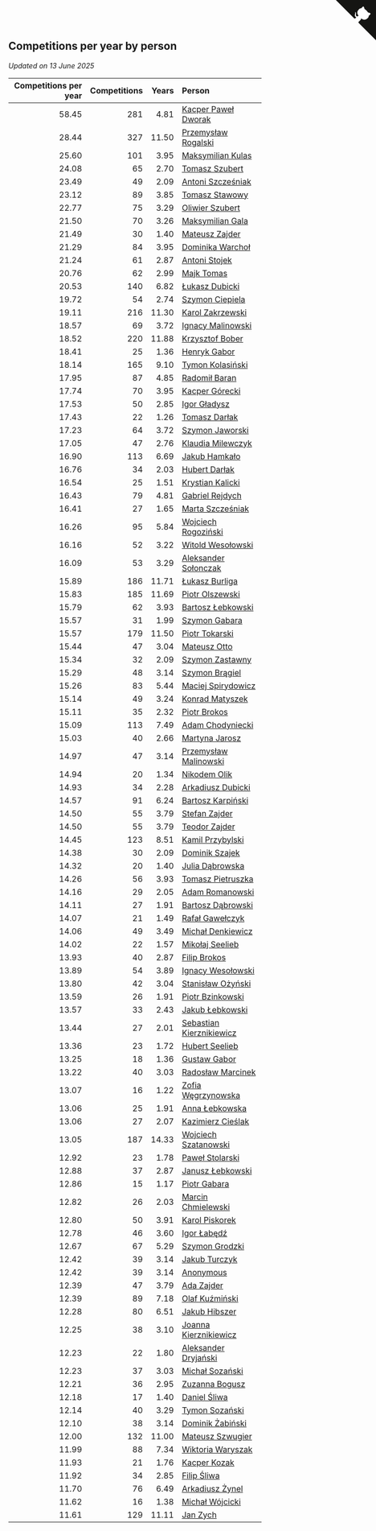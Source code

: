 ## Competitions per year by person

*Updated on 13 June 2025*

| Competitions per year | Competitions | Years | Person |
| ---: | ---: | ---: | :--- |
| 58.45 | 281 | 4.81 | [Kacper Paweł Dworak](https://www.worldcubeassociation.org/persons/2020DWOR01) |
| 28.44 | 327 | 11.50 | [Przemysław Rogalski](https://www.worldcubeassociation.org/persons/2013ROGA02) |
| 25.60 | 101 | 3.95 | [Maksymilian Kulas](https://www.worldcubeassociation.org/persons/2021KULA02) |
| 24.08 | 65 | 2.70 | [Tomasz Szubert](https://www.worldcubeassociation.org/persons/2022SZUB02) |
| 23.49 | 49 | 2.09 | [Antoni Szcześniak](https://www.worldcubeassociation.org/persons/2023SZCZ04) |
| 23.12 | 89 | 3.85 | [Tomasz Stawowy](https://www.worldcubeassociation.org/persons/2021STAW01) |
| 22.77 | 75 | 3.29 | [Oliwier Szubert](https://www.worldcubeassociation.org/persons/2022SZUB01) |
| 21.50 | 70 | 3.26 | [Maksymilian Gala](https://www.worldcubeassociation.org/persons/2022GALA01) |
| 21.49 | 30 | 1.40 | [Mateusz Zajder](https://www.worldcubeassociation.org/persons/2024ZAJD01) |
| 21.29 | 84 | 3.95 | [Dominika Warchoł](https://www.worldcubeassociation.org/persons/2021WARC01) |
| 21.24 | 61 | 2.87 | [Antoni Stojek](https://www.worldcubeassociation.org/persons/2022STOJ03) |
| 20.76 | 62 | 2.99 | [Majk Tomas](https://www.worldcubeassociation.org/persons/2022TOMA05) |
| 20.53 | 140 | 6.82 | [Łukasz Dubicki](https://www.worldcubeassociation.org/persons/2018DUBI01) |
| 19.72 | 54 | 2.74 | [Szymon Ciepiela](https://www.worldcubeassociation.org/persons/2022CIEP01) |
| 19.11 | 216 | 11.30 | [Karol Zakrzewski](https://www.worldcubeassociation.org/persons/2014ZAKR01) |
| 18.57 | 69 | 3.72 | [Ignacy Malinowski](https://www.worldcubeassociation.org/persons/2021MALI02) |
| 18.52 | 220 | 11.88 | [Krzysztof Bober](https://www.worldcubeassociation.org/persons/2013BOBE01) |
| 18.41 | 25 | 1.36 | [Henryk Gabor](https://www.worldcubeassociation.org/persons/2024GABO02) |
| 18.14 | 165 | 9.10 | [Tymon Kolasiński](https://www.worldcubeassociation.org/persons/2016KOLA02) |
| 17.95 | 87 | 4.85 | [Radomił Baran](https://www.worldcubeassociation.org/persons/2020BARA02) |
| 17.74 | 70 | 3.95 | [Kacper Górecki](https://www.worldcubeassociation.org/persons/2021GORE01) |
| 17.53 | 50 | 2.85 | [Igor Gładysz](https://www.worldcubeassociation.org/persons/2022GLAD01) |
| 17.43 | 22 | 1.26 | [Tomasz Darłak](https://www.worldcubeassociation.org/persons/2024DARL01) |
| 17.23 | 64 | 3.72 | [Szymon Jaworski](https://www.worldcubeassociation.org/persons/2021JAWO01) |
| 17.05 | 47 | 2.76 | [Klaudia Milewczyk](https://www.worldcubeassociation.org/persons/2022MILE05) |
| 16.90 | 113 | 6.69 | [Jakub Hamkało](https://www.worldcubeassociation.org/persons/2018HAMK01) |
| 16.76 | 34 | 2.03 | [Hubert Darłak](https://www.worldcubeassociation.org/persons/2023DARL03) |
| 16.54 | 25 | 1.51 | [Krystian Kalicki](https://www.worldcubeassociation.org/persons/2023KALI10) |
| 16.43 | 79 | 4.81 | [Gabriel Rejdych](https://www.worldcubeassociation.org/persons/2020REJD01) |
| 16.41 | 27 | 1.65 | [Marta Szcześniak](https://www.worldcubeassociation.org/persons/2023SZCZ07) |
| 16.26 | 95 | 5.84 | [Wojciech Rogoziński](https://www.worldcubeassociation.org/persons/2019ROGO04) |
| 16.16 | 52 | 3.22 | [Witold Wesołowski](https://www.worldcubeassociation.org/persons/2022WESO01) |
| 16.09 | 53 | 3.29 | [Aleksander Sołonczak](https://www.worldcubeassociation.org/persons/2022SOLO01) |
| 15.89 | 186 | 11.71 | [Łukasz Burliga](https://www.worldcubeassociation.org/persons/2013BURL01) |
| 15.83 | 185 | 11.69 | [Piotr Olszewski](https://www.worldcubeassociation.org/persons/2013OLSZ02) |
| 15.79 | 62 | 3.93 | [Bartosz Łebkowski](https://www.worldcubeassociation.org/persons/2021LEBK01) |
| 15.57 | 31 | 1.99 | [Szymon Gabara](https://www.worldcubeassociation.org/persons/2023GABA01) |
| 15.57 | 179 | 11.50 | [Piotr Tokarski](https://www.worldcubeassociation.org/persons/2013TOKA01) |
| 15.44 | 47 | 3.04 | [Mateusz Otto](https://www.worldcubeassociation.org/persons/2022OTTO01) |
| 15.34 | 32 | 2.09 | [Szymon Zastawny](https://www.worldcubeassociation.org/persons/2023ZAST01) |
| 15.29 | 48 | 3.14 | [Szymon Brągiel](https://www.worldcubeassociation.org/persons/2022BRAG03) |
| 15.26 | 83 | 5.44 | [Maciej Spirydowicz](https://www.worldcubeassociation.org/persons/2020SPIR01) |
| 15.14 | 49 | 3.24 | [Konrad Matyszek](https://www.worldcubeassociation.org/persons/2022MATY02) |
| 15.11 | 35 | 2.32 | [Piotr Brokos](https://www.worldcubeassociation.org/persons/2023BROK01) |
| 15.09 | 113 | 7.49 | [Adam Chodyniecki](https://www.worldcubeassociation.org/persons/2017CHOD02) |
| 15.03 | 40 | 2.66 | [Martyna Jarosz](https://www.worldcubeassociation.org/persons/2022JARO01) |
| 14.97 | 47 | 3.14 | [Przemysław Malinowski](https://www.worldcubeassociation.org/persons/2022MALI01) |
| 14.94 | 20 | 1.34 | [Nikodem Olik](https://www.worldcubeassociation.org/persons/2024OLIK01) |
| 14.93 | 34 | 2.28 | [Arkadiusz Dubicki](https://www.worldcubeassociation.org/persons/2023DUBI01) |
| 14.57 | 91 | 6.24 | [Bartosz Karpiński](https://www.worldcubeassociation.org/persons/2019KARP03) |
| 14.50 | 55 | 3.79 | [Stefan Zajder](https://www.worldcubeassociation.org/persons/2021ZAJD02) |
| 14.50 | 55 | 3.79 | [Teodor Zajder](https://www.worldcubeassociation.org/persons/2021ZAJD03) |
| 14.45 | 123 | 8.51 | [Kamil Przybylski](https://www.worldcubeassociation.org/persons/2016PRZY01) |
| 14.38 | 30 | 2.09 | [Dominik Szajek](https://www.worldcubeassociation.org/persons/2023SZAJ01) |
| 14.32 | 20 | 1.40 | [Julia Dąbrowska](https://www.worldcubeassociation.org/persons/2024DABR01) |
| 14.26 | 56 | 3.93 | [Tomasz Pietruszka](https://www.worldcubeassociation.org/persons/2021PIET01) |
| 14.16 | 29 | 2.05 | [Adam Romanowski](https://www.worldcubeassociation.org/persons/2023ROMA10) |
| 14.11 | 27 | 1.91 | [Bartosz Dąbrowski](https://www.worldcubeassociation.org/persons/2023DABR07) |
| 14.07 | 21 | 1.49 | [Rafał Gawełczyk](https://www.worldcubeassociation.org/persons/2023GAWE01) |
| 14.06 | 49 | 3.49 | [Michał Denkiewicz](https://www.worldcubeassociation.org/persons/2021DENK01) |
| 14.02 | 22 | 1.57 | [Mikołaj Seelieb](https://www.worldcubeassociation.org/persons/2023SEEL04) |
| 13.93 | 40 | 2.87 | [Filip Brokos](https://www.worldcubeassociation.org/persons/2022BROK03) |
| 13.89 | 54 | 3.89 | [Ignacy Wesołowski](https://www.worldcubeassociation.org/persons/2021WESO01) |
| 13.80 | 42 | 3.04 | [Stanisław Ożyński](https://www.worldcubeassociation.org/persons/2022OZYN01) |
| 13.59 | 26 | 1.91 | [Piotr Bzinkowski](https://www.worldcubeassociation.org/persons/2023BZIN01) |
| 13.57 | 33 | 2.43 | [Jakub Łebkowski](https://www.worldcubeassociation.org/persons/2023LEBK01) |
| 13.44 | 27 | 2.01 | [Sebastian Kierznikiewicz](https://www.worldcubeassociation.org/persons/2023KIER02) |
| 13.36 | 23 | 1.72 | [Hubert Seelieb](https://www.worldcubeassociation.org/persons/2023SEEL02) |
| 13.25 | 18 | 1.36 | [Gustaw Gabor](https://www.worldcubeassociation.org/persons/2024GABO01) |
| 13.22 | 40 | 3.03 | [Radosław Marcinek](https://www.worldcubeassociation.org/persons/2022MARC05) |
| 13.07 | 16 | 1.22 | [Zofia Węgrzynowska](https://www.worldcubeassociation.org/persons/2024WEGR01) |
| 13.06 | 25 | 1.91 | [Anna Łebkowska](https://www.worldcubeassociation.org/persons/2023LEBK04) |
| 13.06 | 27 | 2.07 | [Kazimierz Cieślak](https://www.worldcubeassociation.org/persons/2023CIES01) |
| 13.05 | 187 | 14.33 | [Wojciech Szatanowski](https://www.worldcubeassociation.org/persons/2011SZAT01) |
| 12.92 | 23 | 1.78 | [Paweł Stolarski](https://www.worldcubeassociation.org/persons/2023STOL04) |
| 12.88 | 37 | 2.87 | [Janusz Łebkowski](https://www.worldcubeassociation.org/persons/2022LEBK01) |
| 12.86 | 15 | 1.17 | [Piotr Gabara](https://www.worldcubeassociation.org/persons/2024GABA02) |
| 12.82 | 26 | 2.03 | [Marcin Chmielewski](https://www.worldcubeassociation.org/persons/2023CHMI01) |
| 12.80 | 50 | 3.91 | [Karol Piskorek](https://www.worldcubeassociation.org/persons/2021PISK01) |
| 12.78 | 46 | 3.60 | [Igor Łabędź](https://www.worldcubeassociation.org/persons/2021LABE01) |
| 12.67 | 67 | 5.29 | [Szymon Grodzki](https://www.worldcubeassociation.org/persons/2020GROD01) |
| 12.42 | 39 | 3.14 | [Jakub Turczyk](https://www.worldcubeassociation.org/persons/2022TURC02) |
| 12.42 | 39 | 3.14 | [Anonymous](https://www.worldcubeassociation.org/persons/2022ANON03) |
| 12.39 | 47 | 3.79 | [Ada Zajder](https://www.worldcubeassociation.org/persons/2021ZAJD01) |
| 12.39 | 89 | 7.18 | [Olaf Kuźmiński](https://www.worldcubeassociation.org/persons/2018KUZM02) |
| 12.28 | 80 | 6.51 | [Jakub Hibszer](https://www.worldcubeassociation.org/persons/2018HIBS01) |
| 12.25 | 38 | 3.10 | [Joanna Kierznikiewicz](https://www.worldcubeassociation.org/persons/2022KIER01) |
| 12.23 | 22 | 1.80 | [Aleksander Dryjański](https://www.worldcubeassociation.org/persons/2023DRYJ01) |
| 12.23 | 37 | 3.03 | [Michał Sozański](https://www.worldcubeassociation.org/persons/2022SOZA02) |
| 12.21 | 36 | 2.95 | [Zuzanna Bogusz](https://www.worldcubeassociation.org/persons/2022BOGU01) |
| 12.18 | 17 | 1.40 | [Daniel Śliwa](https://www.worldcubeassociation.org/persons/2024SLIW01) |
| 12.14 | 40 | 3.29 | [Tymon Sozański](https://www.worldcubeassociation.org/persons/2022SOZA01) |
| 12.10 | 38 | 3.14 | [Dominik Żabiński](https://www.worldcubeassociation.org/persons/2022ZABI01) |
| 12.00 | 132 | 11.00 | [Mateusz Szwugier](https://www.worldcubeassociation.org/persons/2014SZWU01) |
| 11.99 | 88 | 7.34 | [Wiktoria Waryszak](https://www.worldcubeassociation.org/persons/2018WARY01) |
| 11.93 | 21 | 1.76 | [Kacper Kozak](https://www.worldcubeassociation.org/persons/2023KOZA05) |
| 11.92 | 34 | 2.85 | [Filip Śliwa](https://www.worldcubeassociation.org/persons/2022SLIW01) |
| 11.70 | 76 | 6.49 | [Arkadiusz Żynel](https://www.worldcubeassociation.org/persons/2018ZYNE01) |
| 11.62 | 16 | 1.38 | [Michał Wójcicki](https://www.worldcubeassociation.org/persons/2024WOJC01) |
| 11.61 | 129 | 11.11 | [Jan Zych](https://www.worldcubeassociation.org/persons/2014ZYCH01) |


<a href="https://github.com/noeruchangd/wca_statistics_vn" class="github-corner" aria-label="View source on Github"><svg width="80" height="80" viewBox="0 0 250 250" style="fill:#151513; color:#fff; position: absolute; top: 0; border: 0; right: 0;" aria-hidden="true"><path d="M0,0 L115,115 L130,115 L142,142 L250,250 L250,0 Z"></path><path d="M128.3,109.0 C113.8,99.7 119.0,89.6 119.0,89.6 C122.0,82.7 120.5,78.6 120.5,78.6 C119.2,72.0 123.4,76.3 123.4,76.3 C127.3,80.9 125.5,87.3 125.5,87.3 C122.9,97.6 130.6,101.9 134.4,103.2" fill="currentColor" style="transform-origin: 130px 106px;" class="octo-arm"></path><path d="M115.0,115.0 C114.9,115.1 118.7,116.5 119.8,115.4 L133.7,101.6 C136.9,99.2 139.9,98.4 142.2,98.6 C133.8,88.0 127.5,74.4 143.8,58.0 C148.5,53.4 154.0,51.2 159.7,51.0 C160.3,49.4 163.2,43.6 171.4,40.1 C171.4,40.1 176.1,42.5 178.8,56.2 C183.1,58.6 187.2,61.8 190.9,65.4 C194.5,69.0 197.7,73.2 200.1,77.6 C213.8,80.2 216.3,84.9 216.3,84.9 C212.7,93.1 206.9,96.0 205.4,96.6 C205.1,102.4 203.0,107.8 198.3,112.5 C181.9,128.9 168.3,122.5 157.7,114.1 C157.9,116.9 156.7,120.9 152.7,124.9 L141.0,136.5 C139.8,137.7 141.6,141.9 141.8,141.8 Z" fill="currentColor" class="octo-body"></path></svg></a><style>.github-corner:hover .octo-arm{animation:octocat-wave 560ms ease-in-out}@keyframes octocat-wave{0%,100%{transform:rotate(0)}20%,60%{transform:rotate(-25deg)}40%,80%{transform:rotate(10deg)}}@media (max-width:500px){.github-corner:hover .octo-arm{animation:none}.github-corner .octo-arm{animation:octocat-wave 560ms ease-in-out}}</style>
